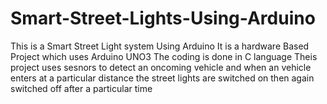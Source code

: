 # Smart-Street-Lights-Using-Arduino
This is a Smart Street Light system Using Arduino 
It is a hardware Based Project which uses Arduino UNO3
The coding is done in C language 
Theis project uses sesnors to detect an oncoming vehicle and when an vehicle enters at a particular distance the street lights are switched on then again switched off after a particular time
